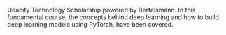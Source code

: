 Udacity Technology Scholarship powered by Bertelsmann.
In this fundamental course, the concepts behind deep learning and how to build deep learning models using PyTorch, have been covered.
